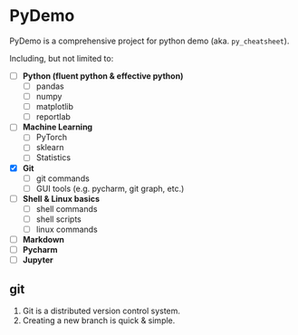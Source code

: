 # PyDemo 
PyDemo is a comprehensive project for python demo (aka. `py_cheatsheet`).

Including, but not limited to:

- [ ] **Python (fluent python & effective python)**
  - [ ] pandas
  - [ ] numpy
  - [ ] matplotlib
  - [ ] reportlab
- [ ] **Machine Learning**
  - [ ] PyTorch
  - [ ] sklearn
  - [ ] Statistics
- [x] **Git**
  - [ ] git commands
  - [ ] GUI tools (e.g. pycharm, git graph, etc.)
- [ ] **Shell & Linux basics**
  - [ ] shell commands
  - [ ] shell scripts
  - [ ] linux commands
- [ ] **Markdown**
- [ ] **Pycharm**
- [ ] **Jupyter**

## git

1. Git is a distributed version control system.
2. Creating a new branch is quick & simple.